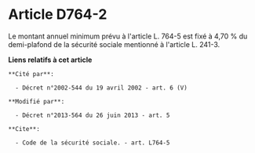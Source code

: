 # Article D764-2

Le montant annuel minimum prévu à l'article L. 764-5 est fixé à   4,70 % du demi-plafond de la sécurité sociale mentionné à
l'article L. 241-3.

**Liens relatifs à cet article**

	**Cité par**:

	  - Décret n°2002-544 du 19 avril 2002 - art. 6 (V)

	**Modifié par**:

	  - Décret n°2013-564 du 26 juin 2013 - art. 5

	**Cite**:

	  - Code de la sécurité sociale. - art. L764-5

